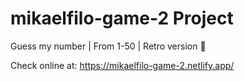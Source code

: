# mikaelfilo-game-2 Project

Guess my number | From 1-50 | Retro version 🔢

Check online at: https://mikaelfilo-game-2.netlify.app/
